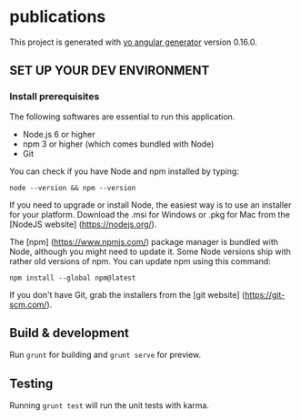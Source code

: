 # publications

This project is generated with [yo angular generator](https://github.com/yeoman/generator-angular)
version 0.16.0.

## SET UP YOUR DEV ENVIRONMENT

### Install prerequisites

The following softwares are essential to run this application.
- Node.js 6 or higher
- npm 3 or higher (which comes bundled with Node)
- Git

You can check if you have Node and npm installed by typing:

```
node --version && npm --version
```

If you need to upgrade or install Node, the easiest way is to use an installer for your platform. Download the .msi for Windows or .pkg for Mac from the [NodeJS website] (https://nodejs.org/).

The [npm] (https://www.npmjs.com/) package manager is bundled with Node, although you might need to update it. Some Node versions ship with rather old versions of npm. You can update npm using this command:

```
npm install --global npm@latest
```

If you don't have Git, grab the installers from the [git website] (https://git-scm.com/).

## Build & development

Run `grunt` for building and `grunt serve` for preview.

## Testing

Running `grunt test` will run the unit tests with karma.

